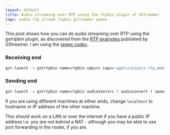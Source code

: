 ```yaml
---
layout: default
title: Audio streaming over RTP using the rtpbin plugin of GStreamer
tags: audio rtp stream rtpbin gstreamer speex
---
```


This post shows how you can do audio streaming over RTP using the gstrtpbin plugin, as discovered from the [RTP examples](http://cgit.freedesktop.org/gstreamer/gst-plugins-good/tree/tests/examples/rtp) published by GStreamer. I am using the [speex codec](http://www.speex.org/).

### Receiving end

```bash
gst-launch -v gstrtpbin name=rtpbin udpsrc caps="application/x-rtp,media=(string)audio,clock-rate=(int)44100,encoding-name=(string)SPEEX" port=5002 ! rtpbin.recv_rtp_sink_0 rtpbin. ! rtpspeexdepay ! speexdec ! audioconvert ! audioresample ! autoaudiosink udpsrc port=5003 ! rtpbin.recv_rtcp_sink_0 rtpbin.send_rtcp_src_0 ! udpsink port=5007 host=localhost sync=false async=false
```

### Sending end

```bash
gst-launch -v gstrtpbin name=rtpbin audiotestsrc ! audioconvert ! speexenc ! rtpspeexpay ! rtpbin.send_rtp_sink_0 rtpbin.send_rtp_src_0 ! udpsink port=5002 host=localhost rtpbin.send_rtcp_src_0 ! udpsink port=5003 host=localhost sync=false async=false udpsrc port=5007 ! rtpbin.recv_rtcp_sink_0
```

If you are using different machines at either ends, change `localhost` to hostname or IP address of the other machine.

This should work on a LAN or over the internet if you have a public IP address i.e. you are not behind a NAT - although you may be able to use port forwarding in the router, if you are.
